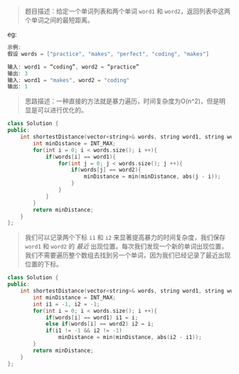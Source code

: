 > 题目描述：给定一个单词列表和两个单词 `word1` 和 `word2`，返回列表中这两个单词之间的最短距离。
>

eg:

```java
示例:
假设 words = ["practice", "makes", "perfect", "coding", "makes"]

输入: word1 = “coding”, word2 = “practice”
输出: 3
输入: word1 = "makes", word2 = "coding"
输出: 1
```

> 思路描述：一种直接的方法就是暴力遍历，时间复杂度为O(n^2)，但是明显是可以进行优化的。
>

```C++
class Solution {
public:
    int shortestDistance(vector<string>& words, string word1, string word2) {
        int minDistance = INT_MAX;
        for(int i = 0; i < words.size(); i ++){
            if(words[i] == word1){
                for(int j = 0; j < words.size(); j ++){
                    if(words[j] == word2){
                        minDistance = min(minDistance, abs(j - i));
                    }
                }
            }
        }
        return minDistance;
    }
};
```

> 我们可以记录两个下标 `i1` 和 `i2` 来显著提高暴力的时间复杂度，我们保存 `word1` 和 `word2` 的 *最近* 出现位置。每次我们发现一个新的单词出现位置，我们不需要遍历整个数组去找到另一个单词，因为我们已经记录了最近出现位置的下标。

```C++
class Solution {
public:
    int shortestDistance(vector<string>& words, string word1, string word2) {
        int minDistance = INT_MAX;
        int i1 = -1, i2 = -1;
        for(int i = 0; i < words.size(); i ++){
            if(words[i] == word1) i1 = i;
            else if(words[i] == word2) i2 = i;
            if(i1 != -1 && i2 != -1)
                minDistance = min(minDistance, abs(i2 - i1));
        }
        return minDistance;
    }
};
```

